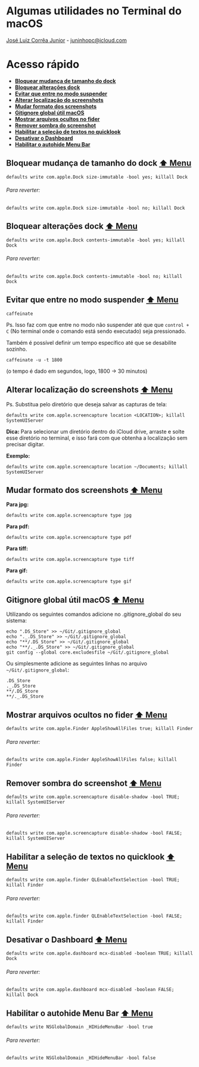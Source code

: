 # Algumas utilidades no Terminal do macOS

[José Luiz Corrêa Junior](https://github.com/juninhoojl)  - juninhopc@icloud.com

# <a name="menu"></a> Acesso rápido

* [**Bloquear mudança de tamanho do dock**](#dock-tamanho)
* [**Bloquear alterações dock**](#dock-alterar)
* [**Evitar que entre no modo suspender**](#suspender)
* [**Alterar localização do screenshots**](#screenshot-loc)
* [**Mudar formato dos screenshots**](#screenshot-formato)
* [**Gitignore global útil macOS**](#gitignore-global)
* [**Mostrar arquivos ocultos no fider**](#arquivo-oculto)
* [**Remover sombra do screenshot**](#screenshot-sombra)
* [**Habilitar a seleção de textos no quicklook**](#selecao-quicklook)
* [**Desativar o Dashboard**](#desabilitar-dashboard)
* [**Habilitar o autohide Menu Bar**](#habilitar-autohide)


## <a name="dock-tamanho"></a> Bloquear mudança de tamanho do dock [**&#x2B06; Menu**](#menu)

```
defaults write com.apple.Dock size-immutable -bool yes; killall Dock
```

###### Para reverter:

```
defaults write com.apple.Dock size-immutable -bool no; killall Dock
```

## <a name="dock-alterar"></a> Bloquear alterações dock [**&#x2B06; Menu**](#menu)

```
defaults write com.apple.Dock contents-immutable -bool yes; killall Dock
```

###### Para reverter:

```
defaults write com.apple.Dock contents-immutable -bool no; killall Dock
```


## <a name="suspender"></a> Evitar que entre no modo suspender [**&#x2B06; Menu**](#menu)

```
caffeinate
```

Ps. Isso faz com que entre no modo não suspender até que  que `control + C` (No terminal onde o comando está sendo executado) seja pressionado.


Também é possível definir um tempo específico até que se desabilite sozinho.

```
caffeinate -u -t 1800
```
(o tempo é dado em segundos, logo, 1800 -> 30 minutos)

## <a name="screenshot-loc"></a> Alterar localização do screenshots [**&#x2B06; Menu**](#menu)

Ps. Substitua <LOCATION> pelo diretório que deseja salvar as capturas de tela:

```
defaults write com.apple.screencapture location <LOCATION>; killall SystemUIServer
```

**Dica:** Para selecionar um diretório dentro do iCloud drive, arraste e solte esse diretório no terminal, e isso fará com que obtenha a localização sem precisar digitar.

**Exemplo:**

```
defaults write com.apple.screencapture location ~/Documents; killall SystemUIServer
```

## <a name="screenshot-formato"></a> Mudar formato dos screenshots [**&#x2B06; Menu**](#menu)

**Para jpg:**

```
defaults write com.apple.screencapture type jpg
```
**Para pdf:**

```
defaults write com.apple.screencapture type pdf
```

**Para tiff:**

```
defaults write com.apple.screencapture type tiff
```

**Para gif:**

```
defaults write com.apple.screencapture type gif
```

## <a name="gitignore-global"></a> Gitignore global útil macOS [**&#x2B06; Menu**](#menu)

Utilizando os seguintes comandos adicione no .gitignore_global do seu sistema:

```
echo ".DS_Store" >> ~/Git/.gitignore_global
echo "._.DS_Store" >> ~/Git/.gitignore_global
echo "**/.DS_Store" >> ~/Git/.gitignore_global
echo "**/._.DS_Store" >> ~/Git/.gitignore_global
git config --global core.excludesfile ~/Git/.gitignore_global
```

Ou simplesmente adicione as seguintes linhas no arquivo `~/Git/.gitignore_global`:

```
.DS_Store
._.DS_Store
**/.DS_Store
**/._.DS_Store
```


## <a name="arquivo-oculto"></a> Mostrar arquivos ocultos no fider [**&#x2B06; Menu**](#menu)

```
defaults write com.apple.Finder AppleShowAllFiles true; killall Finder

```

###### Para reverter:

```
defaults write com.apple.Finder AppleShowAllFiles false; killall Finder

```


## <a name="screenshot-sombra"></a> Remover sombra do screenshot [**&#x2B06; Menu**](#menu)

```
defaults write com.apple.screencapture disable-shadow -bool TRUE; killall SystemUIServer
```

###### Para reverter:

```
defaults write com.apple.screencapture disable-shadow -bool FALSE; killall SystemUIServer
```

## <a name="selecao-quicklook"></a> Habilitar a seleção de textos no quicklook [**&#x2B06; Menu**](#menu)

```
defaults write com.apple.finder QLEnableTextSelection -bool TRUE; killall Finder
```
###### Para reverter:

```
defaults write com.apple.finder QLEnableTextSelection -bool FALSE; killall Finder
```

## <a name="desabilitar-dashboard"></a> Desativar o Dashboard [**&#x2B06; Menu**](#menu)

```
defaults write com.apple.dashboard mcx-disabled -boolean TRUE; killall Dock
```

###### Para reverter:

```
defaults write com.apple.dashboard mcx-disabled -boolean FALSE; killall Dock
```
## <a name="habilitar-autohide"></a> Habilitar o autohide Menu Bar [**&#x2B06; Menu**](#menu)

```
defaults write NSGlobalDomain _HIHideMenuBar -bool true
```

###### Para reverter:

```
defaults write NSGlobalDomain _HIHideMenuBar -bool false
```

